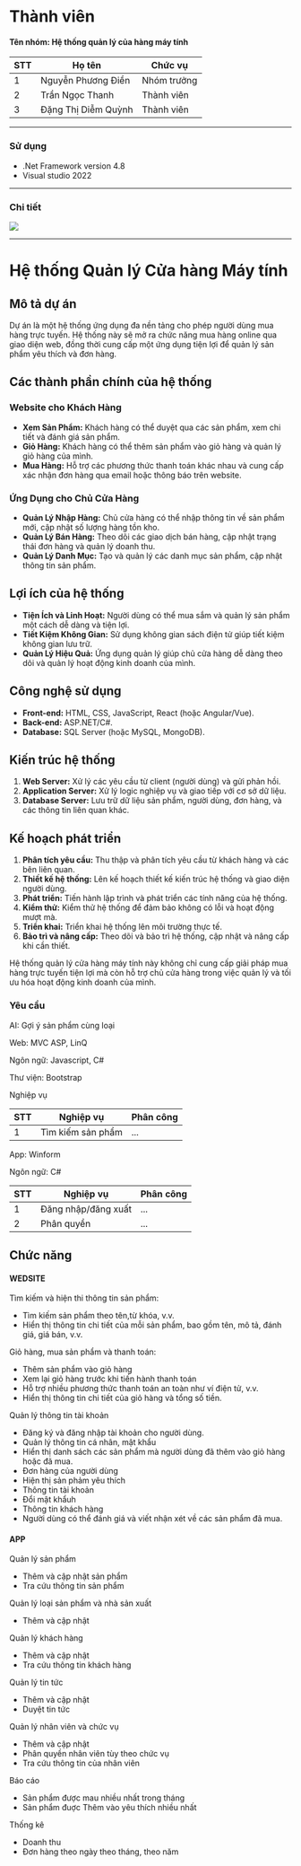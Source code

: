 # Thành viên
<h4>Tên nhóm:  Hệ thống quản lý của hàng máy tính </h4>

  
| STT | Họ tên | Chức vụ  |
|----------------|--------------------|--------------------|
|  1  |  Nguyễn Phương Điền  |   Nhóm trưởng  |
|  2  |  Trần Ngọc Thanh  |   Thành viên  |
|  3  |  Đặng Thị Diễm Quỳnh  |   Thành viên  |
-----------------------------------------------
### Sử dụng 
 - .Net Framework version 4.8
 - Visual studio 2022
-----------------------------------------------

### Chi tiết
<img src="https://i.imgur.com/FehXExF.jpg">

-----------------------------------------------
#  Hệ thống Quản lý Cửa hàng Máy tính

## Mô tả dự án
Dự án là một hệ thống ứng dụng đa nền tảng cho phép người dùng mua hàng trực tuyến. Hệ thống này sẽ mở ra chức năng mua hàng online qua giao diện web, đồng thời cung cấp một ứng dụng tiện lợi để quản lý sản phẩm yêu thích và đơn hàng.

## Các thành phần chính của hệ thống

### Website cho Khách Hàng
- **Xem Sản Phẩm:** Khách hàng có thể duyệt qua các sản phẩm, xem chi tiết và đánh giá sản phẩm.
- **Giỏ Hàng:** Khách hàng có thể thêm sản phẩm vào giỏ hàng và quản lý giỏ hàng của mình.
- **Mua Hàng:** Hỗ trợ các phương thức thanh toán khác nhau và cung cấp xác nhận đơn hàng qua email hoặc thông báo trên website.

### Ứng Dụng cho Chủ Cửa Hàng
- **Quản Lý Nhập Hàng:** Chủ cửa hàng có thể nhập thông tin về sản phẩm mới, cập nhật số lượng hàng tồn kho.
- **Quản Lý Bán Hàng:** Theo dõi các giao dịch bán hàng, cập nhật trạng thái đơn hàng và quản lý doanh thu.
- **Quản Lý Danh Mục:** Tạo và quản lý các danh mục sản phẩm, cập nhật thông tin sản phẩm.

## Lợi ích của hệ thống
- **Tiện Ích và Linh Hoạt:** Người dùng có thể mua sắm và quản lý sản phẩm một cách dễ dàng và tiện lợi.
- **Tiết Kiệm Không Gian:** Sử dụng không gian sách điện tử giúp tiết kiệm không gian lưu trữ.
- **Quản Lý Hiệu Quả:** Ứng dụng quản lý giúp chủ cửa hàng dễ dàng theo dõi và quản lý hoạt động kinh doanh của mình.

## Công nghệ sử dụng
- **Front-end:** HTML, CSS, JavaScript, React (hoặc Angular/Vue).
- **Back-end:** ASP.NET/C#.
- **Database:** SQL Server (hoặc MySQL, MongoDB).


## Kiến trúc hệ thống
1. **Web Server:** Xử lý các yêu cầu từ client (người dùng) và gửi phản hồi.
2. **Application Server:** Xử lý logic nghiệp vụ và giao tiếp với cơ sở dữ liệu.
3. **Database Server:** Lưu trữ dữ liệu sản phẩm, người dùng, đơn hàng, và các thông tin liên quan khác.

## Kế hoạch phát triển
1. **Phân tích yêu cầu:** Thu thập và phân tích yêu cầu từ khách hàng và các bên liên quan.
2. **Thiết kế hệ thống:** Lên kế hoạch thiết kế kiến trúc hệ thống và giao diện người dùng.
3. **Phát triển:** Tiến hành lập trình và phát triển các tính năng của hệ thống.
4. **Kiểm thử:** Kiểm thử hệ thống để đảm bảo không có lỗi và hoạt động mượt mà.
5. **Triển khai:** Triển khai hệ thống lên môi trường thực tế.
6. **Bảo trì và nâng cấp:** Theo dõi và bảo trì hệ thống, cập nhật và nâng cấp khi cần thiết.

Hệ thống quản lý cửa hàng máy tính này không chỉ cung cấp giải pháp mua hàng trực tuyến tiện lợi mà còn hỗ trợ chủ cửa hàng trong việc quản lý và tối ưu hóa hoạt động kinh doanh của mình.

### Yêu cầu 
<p>AI: Gợi ý sản phẩm cùng loại</p>
<p>Web: MVC ASP, LinQ</p>
<p>Ngôn ngữ: Javascript, C# </p>
<p>Thư viện: Bootstrap</p>

<p>Nghiệp vụ</p>

| STT | Nghiệp vụ | Phân công  |
|----------------|--------------------|--------------------|
|  1  |  Tìm kiếm sản phẩm |   ...  |



<p>App: Winform </p>
<p>Ngôn ngữ: C# </p>

| STT | Nghiệp vụ | Phân công  |
|----------------|--------------------|--------------------|
|  1  |  Đăng nhập/đăng xuất |   ...  |
|  2  | Phân quyền  |  ... |



## Chức năng
#### WEDSITE
<p>Tìm kiếm và hiện thi thông tin sản phẩm:</p>
<ul>
  <li>Tìm kiếm sản phẩm theo tên,từ khóa, v.v.</li>
  <li>Hiển thị thông tin chi tiết của mỗi sản phẩm, bao gồm tên, mô tả, đánh giá, giá bán, v.v.</li>
</ul>
<p>
  Giỏ hàng, mua sản phẩm và thanh toán:
</p>
<ul>
  <li>Thêm sản phẩm vào giỏ hàng </li>
  <li>Xem lại giỏ hàng trước khi tiến hành thanh toán</li>
   <li>Hỗ trợ nhiều phương thức thanh toán an toàn như ví điện tử, v.v.</li>
	<li>Hiển thị thông tin chi tiết của giỏ hàng và tổng số tiền.</li>
</ul>
<p>
 Quản lý thông tin tài khoản 
</p>
<ul>
<li>
    Đăng ký và đăng nhập tài khoản cho người dùng.
  </li>
  <li>Quản lý thông tin cá nhân, mật khẩu</li>
  <li>Hiển thị danh sách các sản phẩm mà người dùng đã thêm vào giỏ hàng hoặc đã mua.</li>
<li>Đơn hàng của người dùng</li>
<li>Hiện thị sản phảm yêu thích</li>
<li>Thông tin tài khoản</li>
 <li>Đổi mật khẩuh</li>
<li>Thông tin khách hàng</li>
<li>Người dùng có thể đánh giá và viết nhận xét về các sản phẩm đã mua.</li>
</ul>

#### APP

<p>
Quản lý sản phẩm
</p>
<ul>
<li>Thêm và cập nhật sản phẩm</li>
<li>Tra cứu thông tin sản phẩm</li>
</ul>
<p>
Quản lý loại sản phẩm và nhà sản xuất
</p>
<ul>
<li>Thêm và cập nhật </li>
</ul>
<p>
Quản lý khách hàng
</p>
<ul>
<li>Thêm và cập nhật </li>
<li>Tra cứu thông tin khách hàng</li>
</ul>
<p>
Quản lý tin tức
</p>
<ul>
<li>Thêm và cập nhật </li>
<li>Duyệt tin tức </li>
</ul>
<p>
Quản lý nhân viên và chức vụ
</p>
<ul>
<li>Thêm và cập nhật </li>
<li> Phân quyền nhân viên tùy theo chức vụ</li>
<li> Tra cứu thông tin của nhân viên </li></li>
</ul>
<p>
Báo cáo
</p>
<ul>
<li>Sản phẩm được mau nhiều nhất trong tháng </li>
<li> Sản phẩm đuợc Thêm vào yêu thích nhiều nhất</li></li>
</ul>
<p>
Thống kê</p>
<ul>
<li>Doanh thu </li>
<li> Đơn hàng theo ngày theo tháng, theo năm</li></li>
</ul>